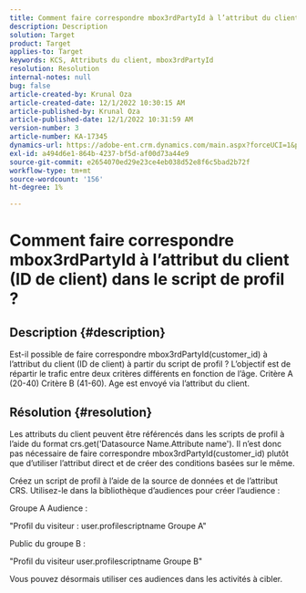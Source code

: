 ```yaml
---
title: Comment faire correspondre mbox3rdPartyId à l’attribut du client (ID de client) dans le script de profil ?
description: Description
solution: Target
product: Target
applies-to: Target
keywords: KCS, Attributs du client, mbox3rdPartyId
resolution: Resolution
internal-notes: null
bug: false
article-created-by: Krunal Oza
article-created-date: 12/1/2022 10:30:15 AM
article-published-by: Krunal Oza
article-published-date: 12/1/2022 10:31:59 AM
version-number: 3
article-number: KA-17345
dynamics-url: https://adobe-ent.crm.dynamics.com/main.aspx?forceUCI=1&pagetype=entityrecord&etn=knowledgearticle&id=b716a81f-6371-ed11-9561-6045bd006a22
exl-id: a494d6e1-864b-4237-bf5d-af00d73a44e9
source-git-commit: e2654070ed29e23ce4eb038d52e8f6c5bad2b72f
workflow-type: tm+mt
source-wordcount: '156'
ht-degree: 1%

---
```


# Comment faire correspondre mbox3rdPartyId à l’attribut du client (ID de client) dans le script de profil ?

## Description {#description}

Est-il possible de faire correspondre mbox3rdPartyId(customer_id) à l’attribut du client (ID de client) à partir du script de profil ? L’objectif est de répartir le trafic entre deux critères différents en fonction de l’âge. Critère A (20-40) Critère B (41-60). Age est envoyé via l’attribut du client.

## Résolution {#resolution}


Les attributs du client peuvent être référencés dans les scripts de profil à l’aide du format crs.get(&#39;Datasource Name.Attribute name&#39;). Il n’est donc pas nécessaire de faire correspondre mbox3rdPartyId(customer_id) plutôt que d’utiliser l’attribut direct et de créer des conditions basées sur le même.

Créez un script de profil à l’aide de la source de données et de l’attribut CRS. Utilisez-le dans la bibliothèque d’audiences pour créer l’audience :

Groupe A Audience :

&quot;Profil du visiteur : user.profilescriptname Groupe A&quot;

Public du groupe B :

&quot;Profil du visiteur user.profilescriptname Groupe B&quot;

Vous pouvez désormais utiliser ces audiences dans les activités à cibler.

